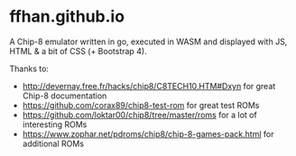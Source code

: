 # ffhan.github.io

A Chip-8 emulator written in go, executed in WASM and displayed with JS, HTML & a bit of CSS (+ Bootstrap 4).

Thanks to:
 * http://devernay.free.fr/hacks/chip8/C8TECH10.HTM#Dxyn for great Chip-8 documentation
 * https://github.com/corax89/chip8-test-rom for great test ROMs
 * https://github.com/loktar00/chip8/tree/master/roms for a lot of interesting ROMs
 * https://www.zophar.net/pdroms/chip8/chip-8-games-pack.html for additional ROMs
